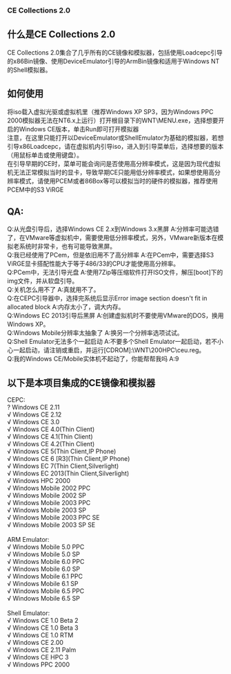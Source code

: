 ### CE Collections 2.0
## 什么是CE Collections 2.0<br />
CE Collections 2.0集合了几乎所有的CE镜像和模拟器，包括使用Loadcepc引导的x86Bin镜像、使用DeviceEmulator引导的ArmBin镜像和适用于Windows NT的Shell模拟器。<br />
## 如何使用
将iso载入虚拟光驱或虚拟机里（推荐Windows XP SP3，因为Windows PPC 2000模拟器无法在NT6.x上运行）打开根目录下的WNT\MENU.exe，选择想要开启的Windows CE版本，单击Run即可打开模拟器<br />
注意，在这里只能打开以DeviceEmulator或ShellEmulator为基础的模拟器，若想引导x86Loadcepc，请在虚拟机内引导iso，进入到引导菜单后，选择想要的版本（用鼠标单击或使用键盘）。<br />
在引导早期的CE时，菜单可能会询问是否使用高分辨率模式，这是因为现代虚拟机无法正常模拟当时的显卡，导致早期CE只能用低分辨率模式，如果想使用高分辨率模式，请使用PCEM或者86Box等可以模拟当时的硬件的模拟器，推荐使用PCEM中的S3 ViRGE<br />
## QA:
Q:从光盘引导后，选择Windows CE 2.x到Windows 3.x黑屏  A:分辨率可能选错了，在VMware等虚拟机中，需要使用低分辨率模式，另外，VMware新版本在模拟老系统时非常卡，也有可能导致黑屏。<br />
Q:我已经使用了PCem，但是依旧用不了高分辨率  A:在PCem中，需要选择S3 ViRGE显卡搭配性能大于等于486/33的CPU才能使用高分辨率。<br />
Q:PCem中，无法引导光盘  A:使用7Zip等压缩软件打开ISO文件，解压[boot]下的img文件，并从软盘引导。<br />
Q:关机怎么用不了  A:真就用不了。<br />
Q:在CEPC引导器中，选择完系统后显示Error image section doesn't fit in allocated block  A:内存太小了，调大内存。<br />
Q:Windows EC 2013引导后黑屏  A:创建虚拟机时不要使用VMware的DOS，换用Windows XP。<br />
Q:Windows Mobile分辨率太抽象了  A:换另一个分辨率选项试试。<br />
Q:Shell Emulator无法多个一起启动  A:不要多个Shell Emulator一起启动，若不小心一起启动，请注销或重启，并运行[CDROM]:\WNT\200HPC\ceu.reg。<br />
Q:我的Windows CE/Mobile实体机不起动了，你能帮帮我吗  A:9<br />


## 以下是本项目集成的CE镜像和模拟器
CEPC:<br />
? Windows CE 2.11<br />
√ Windows CE 2.12<br />
√ Windows CE 3.0<br />
√ Windows CE 4.0(Thin Client)<br />
√ Windows CE 4.1(Thin Client)<br />
√ Windows CE 4.2(Thin Client)<br />
√ Windows CE 5(Thin Client,IP Phone)<br />
√ Windows CE 6 [R3](Thin Client,IP Phone)<br />
√ Windows EC 7(Thin Client,Silverlight)<br />
√ Windows EC 2013(Thin Client,Silverlight)<br />
√ Windows HPC 2000<br />
√ Windows Mobile 2002 PPC<br />
√ Windows Mobile 2002 SP<br />
√ Windows Mobile 2003 PPC<br />
√ Windows Mobile 2003 SP<br />
√ Windows Mobile 2003 PPC SE<br />
√ Windows Mobile 2003 SP SE<br />
<br />
ARM Emulator:<br />
√ Windows Mobile 5.0 PPC<br />
√ Windows Mobile 5.0 SP<br />
√ Windows Mobile 6.0 PPC<br />
√ Windows Mobile 6.0 SP<br />
√ Windows Mobile 6.1 PPC<br />
√ Windows Mobile 6.1 SP<br />
√ Windows Mobile 6.5 PPC<br />
√ Windows Mobile 6.5 SP<br />
<br />
Shell Emulator:<br />
√ Windows CE 1.0 Beta 2<br />
√ Windows CE 1.0 Beta 3<br />
√ Windows CE 1.0 RTM<br />
√ Windows CE 2.00<br />
√ Windows CE 2.11 Palm<br />
√ Windows CE HPC 3<br />
√ Windows PPC 2000<br />
